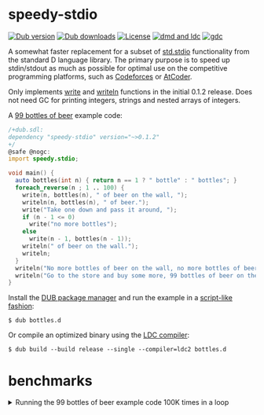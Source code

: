 # speedy-stdio

[![Dub version](https://img.shields.io/dub/v/speedy-stdio.svg)](https://code.dlang.org/packages/speedy-stdio)
[![Dub downloads](https://img.shields.io/dub/dt/speedy-stdio.svg)](https://code.dlang.org/packages/speedy-stdio)
[![License](https://img.shields.io/dub/l/speedy-stdio.svg)](https://code.dlang.org/packages/speedy-stdio)
[![dmd and ldc](https://github.com/ssvb/speedy-stdio/actions/workflows/main.yml/badge.svg)](https://github.com/ssvb/speedy-stdio/actions/workflows/main.yml)
[![gdc](https://github.com/ssvb/speedy-stdio/actions/workflows/gdc.yml/badge.svg)](https://github.com/ssvb/speedy-stdio/actions/workflows/gdc.yml)

A somewhat faster replacement for a subset of [std.stdio](https://dlang.org/library/std/stdio.html)
functionality from the standard D language library. The primary purpose is to speed up
stdin/stdout as much as possible for optimal use on the competitive programming platforms,
such as [Codeforces](https://codeforces.com/) or [AtCoder](https://atcoder.jp/).

Only implements [write](https://dlang.org/library/std/stdio/write.html) and
[writeln](https://dlang.org/library/std/stdio/writeln.html) functions in the
initial 0.1.2 release. Does not need GC for printing integers, strings and nested
arrays of integers.

A [99 bottles of beer](https://www.99-bottles-of-beer.net/lyrics.html) example code:

```D
/+dub.sdl:
dependency "speedy-stdio" version="~>0.1.2"
+/
@safe @nogc:
import speedy.stdio;

void main() {
  auto bottles(int n) { return n == 1 ? " bottle" : " bottles"; }
  foreach_reverse(n ; 1 .. 100) {
    write(n, bottles(n), " of beer on the wall, ");
    writeln(n, bottles(n), " of beer.");
    write("Take one down and pass it around, ");
    if (n - 1 <= 0)
      write("no more bottles");
    else
      write(n - 1, bottles(n - 1));
    writeln(" of beer on the wall.");
    writeln;
  }
  writeln("No more bottles of beer on the wall, no more bottles of beer.");
  writeln("Go to the store and buy some more, 99 bottles of beer on the wall.");
}
```

Install the [DUB package manager](https://github.com/dlang/dub) and run the example in a [script-like fashion](https://dub.pm/advanced_usage):
```
$ dub bottles.d
```

Or compile an optimized binary using the [LDC compiler](https://github.com/ldc-developers/ldc/releases):
```
$ dub build --build release --single --compiler=ldc2 bottles.d
```

# benchmarks

<details>
<summary>Running the 99 bottles of beer example code 100K times in a loop</summary>

```D
/+dub.sdl:
dependency "speedy-stdio" version="~>0.1.2"
+/
@safe @nogc:
import speedy.stdio;

void main() {
  foreach (i ; 0 .. 100000) {
    auto bottles(int n) { return n == 1 ? " bottle" : " bottles"; }
    foreach_reverse(n ; 1 .. 100) {
      write(n, bottles(n), " of beer on the wall, ");
      writeln(n, bottles(n), " of beer.");
      write("Take one down and pass it around, ");
      if (n - 1 <= 0)
        write("no more bottles");
      else
        write(n - 1, bottles(n - 1));
      writeln(" of beer on the wall.");
      writeln;
    }
    writeln("No more bottles of beer on the wall, no more bottles of beer.");
    writeln("Go to the store and buy some more, 99 bottles of beer on the wall.");
  }
}
```
Test on a Linux system with Intel Core i7-860 @2.8GHz processor and using LDC 1.30.0 as a compiler:
```
$ dub build --build release --single --compiler=ldc2 speedy_stdio_100000x99_bottles.d
$ time ./speedy_stdio_100000x99_bottles > /dev/null

real    0m1.407s
user    0m1.367s
sys     0m0.040s
```
For comparison, using the standard `std.stdio` module makes this code much slower:
```D
/+dub.sdl:
+/
import std.stdio;

void main() {
  foreach (i ; 0 .. 100000) {
    auto bottles(int n) { return n == 1 ? " bottle" : " bottles"; }
    foreach_reverse(n ; 1 .. 100) {
      write(n, bottles(n), " of beer on the wall, ");
      writeln(n, bottles(n), " of beer.");
      write("Take one down and pass it around, ");
      if (n - 1 <= 0)
        write("no more bottles");
      else
        write(n - 1, bottles(n - 1));
      writeln(" of beer on the wall.");
      writeln;
    }
    writeln("No more bottles of beer on the wall, no more bottles of beer.");
    writeln("Go to the store and buy some more, 99 bottles of beer on the wall.");
  }
}
```
```
$ dub build --build release --single --compiler=ldc2 std_stdio_100000x99_bottles.d
$ time ./std_stdio_100000x99_bottles > /dev/null

real    0m6.879s
user    0m6.762s
sys     0m0.100s
```
</details>
